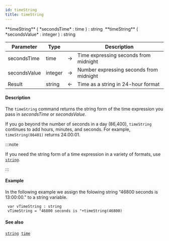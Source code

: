 ```yaml
---
id: timeString
title: timeString
---
```


<!-- REF #_command_.timeString.Syntax -->**timeString** ( *secondsTime* : time ) : string&nbsp; **timeString** ( *secondsValue* : integer ) : string<!-- END REF -->


<!-- REF #_command_.timeString.Params -->
|Parameter|Type||Description|
|---------|--- |:---:|------|
|secondsTime|time|&#8594;|Time expressing seconds from midnight|
|secondsValue|integer|&#8594;|Number expressing seconds from midnight|
|Result|string|&#8592;|Time as a string in 24-hour format|
<!-- END REF -->

#### Description

The `timeString` command <!-- REF #_command_.timeString.Summary -->returns the string form of the time expression you pass in *secondsTime* or *secondsValue*<!-- END REF -->.


If you go beyond the number of seconds in a day (86,400), `timeString` continues to add hours, minutes, and seconds. For example, `timeString(86401)` returns 24:00:01.

:::note

If you need the string form of a time expression in a variety of formats, use [`string`](string.md).

:::

#### Example

In the following example we assign the folowing string “46800 seconds is 13:00:00.” to a string variable.

```qs
 var vTimeString : string
 vTimeString = "46800 seconds is "+timeString(46800)

```

#### See also

[`string`](string.md)&nbsp; 
[`time`](time.md)
